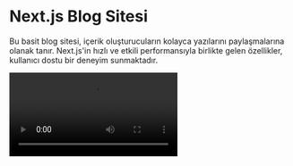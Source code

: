 <h1>Next.js Blog Sitesi</h1>

Bu basit blog sitesi, içerik oluşturucuların kolayca yazılarını paylaşmalarına olanak tanır. Next.js'in hızlı ve etkili performansıyla birlikte gelen özellikler, kullanıcı dostu bir deneyim sunmaktadır.


![](bb.mp4)